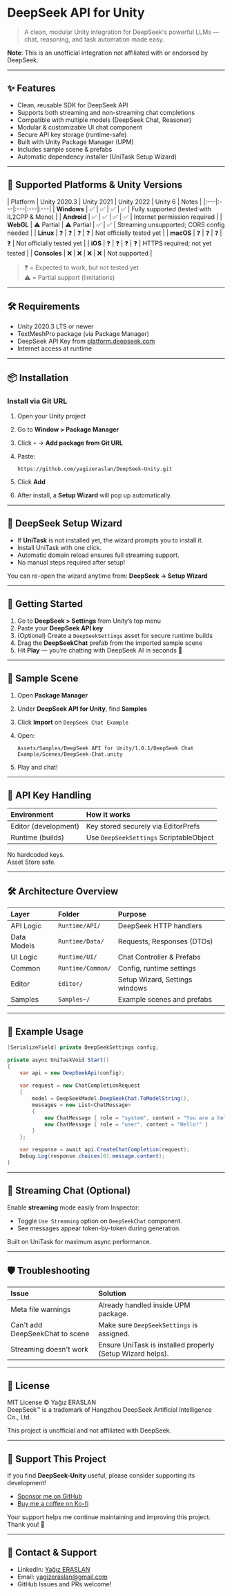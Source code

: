 # DeepSeek API for Unity

> A clean, modular Unity integration for DeepSeek's powerful LLMs — chat, reasoning, and task automation made easy.

**Note**: This is an unofficial integration not affiliated with or endorsed by DeepSeek.

---

## ✨ Features

- Clean, reusable SDK for DeepSeek API
- Supports both streaming and non-streaming chat completions
- Compatible with multiple models (DeepSeek Chat, Reasoner)
- Modular & customizable UI chat component
- Secure API key storage (runtime-safe)
- Built with Unity Package Manager (UPM)
- Includes sample scene & prefabs
- Automatic dependency installer (UniTask Setup Wizard)

---

## 💎 Supported Platforms & Unity Versions

| Platform | Unity 2020.3 | Unity 2021 | Unity 2022 | Unity 6 | Notes |
|:---|:---|:---|:---|:---|
| **Windows** | ✅ | ✅ | ✅ | ✅ | Fully supported (tested with IL2CPP & Mono) |
| **Android** | ✅ | ✅ | ✅ | ✅ | Internet permission required |
| **WebGL** | ⚠️ Partial | ⚠️ Partial | ✅ | ✅ | Streaming unsupported; CORS config needed |
| **Linux** | ❓ | ❓ | ❓ | ❓ | Not officially tested yet |
| **macOS** | ❓ | ❓ | ❓ | ❓ | Not officially tested yet |
| **iOS** | ❓ | ❓ | ❓ | ❓ | HTTPS required; not yet tested |
| **Consoles** | ❌ | ❌ | ❌ | ❌ | Not supported |

> ❓ = Expected to work, but not tested yet  
> ⚠️ = Partial support (limitations)

---

## 🛠️ Requirements

- Unity 2020.3 LTS or newer
- TextMeshPro package (via Package Manager)
- DeepSeek API Key from [platform.deepseek.com](https://platform.deepseek.com/)
- Internet access at runtime

---

## 📦 Installation

### Install via Git URL

1. Open your Unity project
2. Go to **Window > Package Manager**
3. Click `+` → **Add package from Git URL**
4. Paste:

   ```
   https://github.com/yagizeraslan/DeepSeek-Unity.git
   ```

5. Click **Add**
6. After install, a **Setup Wizard** will pop up automatically.

---

## 🔧 DeepSeek Setup Wizard

- If **UniTask** is not installed yet, the wizard prompts you to install it.
- Install UniTask with one click.
- Automatic domain reload ensures full streaming support.
- No manual steps required after setup!

You can re-open the wizard anytime from:
**DeepSeek → Setup Wizard**

---

## 🚀 Getting Started

1. Go to **DeepSeek > Settings** from Unity’s top menu
2. Paste your **DeepSeek API key**
3. (Optional) Create a `DeepSeekSettings` asset for secure runtime builds
4. Drag the **DeepSeekChat** prefab from the imported sample scene
5. Hit **Play** — you’re chatting with DeepSeek AI in seconds 💬

---

## 🧪 Sample Scene

1. Open **Package Manager**
2. Under **DeepSeek API for Unity**, find **Samples**
3. Click **Import** on `DeepSeek Chat Example`
4. Open:

   ```
   Assets/Samples/DeepSeek API for Unity/1.0.1/DeepSeek Chat Example/Scenes/DeepSeek-Chat.unity
   ```

5. Play and chat!

---

## 🔐 API Key Handling

| Environment | How it works |
|:---|:---|
| Editor (development) | Key stored securely via EditorPrefs |
| Runtime (builds) | Use `DeepSeekSettings` ScriptableObject |

No hardcoded keys.  
Asset Store safe.

---

## 🛠️ Architecture Overview

| Layer | Folder | Purpose |
|:---|:---|:---|
| API Logic | `Runtime/API/` | DeepSeek HTTP handlers |
| Data Models | `Runtime/Data/` | Requests, Responses (DTOs) |
| UI Logic | `Runtime/UI/` | Chat Controller & Prefabs |
| Common | `Runtime/Common/` | Config, runtime settings |
| Editor | `Editor/` | Setup Wizard, Settings windows |
| Samples | `Samples~/` | Example scenes and prefabs |

---

## 📂 Example Usage

```csharp
[SerializeField] private DeepSeekSettings config;

private async UniTaskVoid Start()
{
    var api = new DeepSeekApi(config);
    
    var request = new ChatCompletionRequest
    {
        model = DeepSeekModel.DeepSeekChat.ToModelString(),
        messages = new List<ChatMessage>
        {
            new ChatMessage { role = "system", content = "You are a helpful assistant." },
            new ChatMessage { role = "user", content = "Hello!" }
        }
    };

    var response = await api.CreateChatCompletion(request);
    Debug.Log(response.choices[0].message.content);
}
```

---

## 🔄 Streaming Chat (Optional)

Enable **streaming** mode easily from Inspector:

- Toggle `Use Streaming` option on `DeepSeekChat` component.
- See messages appear token-by-token during generation.

Built on UniTask for maximum async performance.

---

## 🛡️ Troubleshooting

| Issue | Solution |
|:--|:--|
| Meta file warnings | Already handled inside UPM package. |
| Can't add DeepSeekChat to scene | Make sure `DeepSeekSettings` is assigned. |
| Streaming doesn't work | Ensure UniTask is installed properly (Setup Wizard helps). |

---

## 📄 License

MIT License © Yağız ERASLAN  
DeepSeek™ is a trademark of Hangzhou DeepSeek Artificial Intelligence Co., Ltd.

This project is unofficial and not affiliated with DeepSeek.

---

## 💖 Support This Project

If you find **DeepSeek-Unity** useful, please consider supporting its development!

- [Sponsor me on GitHub](https://github.com/sponsors/yagizeraslan)
- [Buy me a coffee on Ko-fi](https://ko-fi.com/yagizeraslan)

Your support helps me continue maintaining and improving this project. Thank you! 🚀

---

## 🤝 Contact & Support

- LinkedIn: [Yağız ERASLAN](https://www.linkedin.com/in/yagizeraslan/)
- Email: yagizeraslan@gmail.com
- GitHub Issues and PRs welcome!
